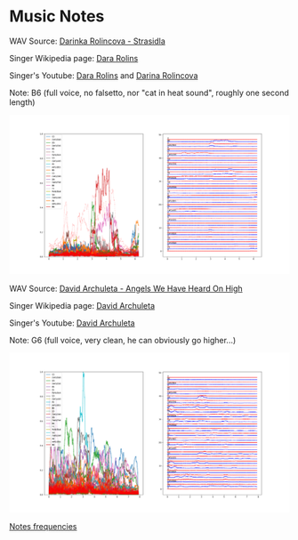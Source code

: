 # Music Notes

WAV Source: [Darinka Rolincova - Strasidla](https://youtu.be/G0r06nbJoQ8?si=8l0269eAmpx9y7QM&t=49)

Singer Wikipedia page: [Dara Rolins](https://en.wikipedia.org/wiki/Dara_Rolins)

Singer's Youtube: [Dara Rolins](https://www.youtube.com/channel/UCMKV1A4A7p090CREb5NVbug) and [Darina Rolincova](https://www.youtube.com/@darinarolincova7719)

Note: B6 (full voice, no falsetto, nor "cat in heat sound", roughly one second length) 

![spectrum](darinkab6.png)

WAV Source: [David Archuleta - Angels We Have Heard On High](https://youtu.be/VFh-UtMzpi0?si=0bXwt203csPaKHIn&t=111)

Singer Wikipedia page: [David Archuleta](https://en.wikipedia.org/wiki/David_Archuleta)

Singer's Youtube: [David Archuleta](https://www.youtube.com/channel/UC75d1FNP1qR0lCY1usRKQEw)

Note: G6 (full voice, very clean, he can obviously go higher...)

![spectrum](archieg6.png)




[Notes frequencies](https://homes.luddy.indiana.edu/donbyrd/Teach/MusicalPitchesTable.htm)
